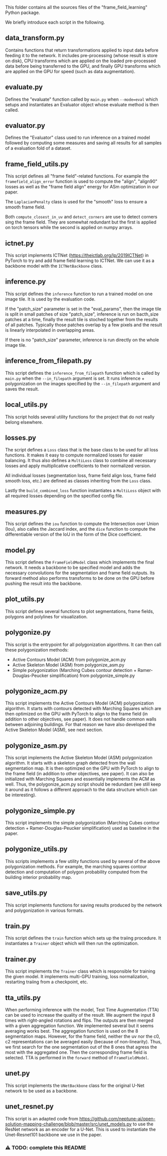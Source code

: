This folder contains all the sources files of the "frame_field_learning" Python package.

We briefly introduce each script in the following.


## data_transform.py

Contains functions that return transformations applied to input data before feeding it to the network.
It includes pre-processing (whose result is store on disk), 
CPU transforms which are applied on the loaded pre-processed data before being transferred to the GPU, 
and finally GPU transforms which are applied on the GPU for speed (such as data augmentation).


## evaluate.py

Defines the "evaluate" function called by ```main.py``` when ```--mode=eval``` which setups and instantiates an Evaluator object whose evaluate method is then called.


## evaluator.py

Defines the "Evaluator" class used to run inference on a trained model followed by computing some measures and saving all results for all samples of a evaluation fold of a dataset.


## frame_field_utils.py

This script defines all "frame field"-related functions. 
For example the ```framefield_align_error``` function is used to compute the "align", 
"align90" losses as well as the "frame field align" energy for ASm optimization in our paper.

The ```LaplacianPenalty``` class is used for the "smooth" loss to ensure a smooth frame field.

Both ```compute_closest_in_uv``` and ```detect_corners``` are use to detect corners sing the frame field.
They are somewhat redundant but the first is applied on torch tensors while the second is applied on numpy arrays.


## ictnet.py

This script implements ICTNet (https://theictlab.org/lp/2019ICTNet) in PyTorch to try and add frame field learning to ICTNet.
We can use it as a backbone model with the ```ICTNetBackbone``` class.

## inference.py

This script defines the ```inference``` function to run a trained model on one image tile. It is used by the evaluation code.

If the "patch_size" parameter is set in the "eval_params", then the image tile is split in small patches of size "patch_size", 
inference is run on bacth_size patches at a time, 
finally the result tile is stoched together from the results of all patches.
Typically those patches overlap by a few pixels and the result is linearly interpolated in overlapping areas.

If there is no "patch_size" parameter, inference is run directly on the whole image tile.


## inference_from_filepath.py

This script defines the ```inference_from_filepath``` function which is called by ```main.py``` when the ```--in_filepath``` argument is set.
It runs inference + polygonization on the images specified by the ```--in_filepath``` argument and saves the result.


## local_utils.py

This script holds several utility functions for the project that do not really belong elsewhere.


## losses.py

The script defines a ```Loss``` class that is the base class to be used for all loss functions. 
It makes it easy to compute normalized losses for easier balancing. 
It thus also defines a ```MultiLoss``` class to combine all necessary losses and apply multiplicative coefficients to their normalized version.

All individual losses (segmentation loss, frame field align loss, frame field smooth loss, etc.) are defined as classes inheriting from the ```Loss``` class.

Lastly the ```build_combined_loss``` function instantiates a ```MultiLoss``` object with all required losses depending on the specified config file.


## measures.py

This script defines the ```iou``` function to compute the Intersection over Union (Iou), also calles the Jaccard index, and 
the ```dice``` function to compute the differentiable version of the IoU in the form of the Dice coefficient.


## model.py

This script defines the ```FrameFieldModel``` class which implements the final network. 
It needs a backbone to be specified model and adds the necessary convolutions for the segmentation and frame field outputs.
Its forward method also performs transforms to be done on the GPU before pushing the result into the backbone. 


## plot_utils.py

This script defines several functions to plot segmentations, frame fields, polygons and polylines for visualization.


## polygonize.py

This script is the entrypoint for all polygonization algorithms. It can then call these polygonization methods:
- Active Contours Model (ACM) from polygonize_acm.py
- Active Skeleton Model (ASM) from polygonize_asm.py
- Simple polygonization (Marching Cubes contour detection + Ramer-Douglas-Peucker simplification) from polygonize_simple.py


## polygonize_acm.py

This script implements the Active Contours Model (ACM) polygonization algorithm. 
It starts with contours detected with Marching Squares which are then optimized on the GPU with PyTorch to align to the frame field (in addition to other objectives, see paper).
It does not handle common walls between adjoining buildings. 
For that reason we have also developed the Active Skeleton Model (ASM), see next section.


## polygonize_asm.py

This script implements the Active Skeleton Model (ASM) polygonization algorithm. 
It starts with a skeleton graph detected from the wall segmentation map. 
It is then optimized on the GPU with PyTorch to align to the frame field (in addition to other objectives, see paper).
It can also be initialized with Marching Squares and essentially implements the ACM as well. 
Thus, the polygonize_acm.py script should be redundant 
(we still keep it around as it follows a different approach to the data structure which can be interesting).


## polygonize_simple.py

This script implements the simple polygonization (Marching Cubes contour detection + Ramer-Douglas-Peucker simplification) used as baseline in the paper.


## polygonize_utils.py

This scripts implements a few utility functions used by several of the above polygonization methods. 
For example, the marching squares contour detection and computation of polygon probability computed from the building interior probability map.


## save_utils.py

This script implements functions for saving results produced by the network and polygonization in various formats.


## train.py

This script defines the ```train``` function which sets up the traiing procedure. 
It instantiates a ```Trainer``` object which will then run the optimization.

## trainer.py

This script implements the ```Trainer``` class which is responsible for training the given model.
It implements multi-GPU training, loss normalization, restarting traiing from a checkpoint, etc.


## tta_utils.py

When performing inference with the model, 
Test Time Augmentation (TTA) can be used to increase the quality of the result.
We augment the input 8 times with right-angled rotations and flips. 
The outputs are then merged with a given aggregation function. 
We implemented several but it seems averaging works best.
The aggregation function is used on the 8 segmentation maps.
However, for the frame field, neither the uv nor the c0, c2 representations can be averaged easily (because of non-linearity).
Thus, we first search for the one segmentation out of the 8 ones that agress the most with the aggregated one.
Then the corresponding frame field is selected.
TTA is performed in the ```forward``` method of ```FrameFieldModel```.


## unet.py

This script implements the ```UNetBackbone``` class for the original U-Net network to be used as a backbone.


## unet_resnet.py

This script is an adapted code from https://github.com/neptune-ai/open-solution-mapping-challenge/blob/master/src/unet_models.py
to use the ResNet network as an encoder for a U-Net. This is used to instantiate the Unet-Resnet101 backbone we use in the paper.


### :warning: TODO: complete this README

